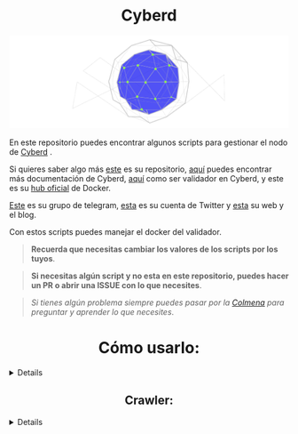 <h1 align="center"> Cyberd </h1>

<p align="center"> 
<img src="./images/logo.png">
</p>


En este repositorio puedes encontrar algunos scripts para gestionar el nodo de [Cyberd](https://github.com/cybercongress/cyberd/blob/master/docs/cyberd.md) .

Si quieres saber algo más [este](https://github.com/cybercongress/cyberd) es su repositorio, [aquí](https://github.com/cybercongress/cyberd/tree/master/docs) puedes encontrar más documentación de Cyberd, [aquí](https://github.com/cybercongress/cyberd/blob/master/docs/run_validator.md) como ser validador en Cyberd, y este es su [hub oficial](https://hub.docker.com/r/cyberd/cyberd) de Docker.

[Este](https://t.me/fuckgoogle) es su grupo de telegram, [esta](https://twitter.com/cyber_devs) es su cuenta de Twitter y [esta](https://cybercongress.ai/) su web y el blog.

Con estos scripts puedes manejar el docker del validador.

> **Recuerda que necesitas cambiar los valores de los scripts por los tuyos**.

> **Si necesitas algún script y no esta en este repositorio, puedes hacer un PR o abrir una ISSUE con lo que necesites**.

> _Si tienes algún problema siempre puedes pasar por la [Colmena](https://www.coworkingcolmena.com) para preguntar y aprender lo que necesites_.


<sumary>
<h1 align="center"> Cómo usarlo: </h1>

</sumary>
<details>

- Necesitas instalar <a href="https://github.com/stedolan/jq/wiki"> jq</a>:

```
sudo apt install -y jq
```

- Clona el repositorio:

```
git clone https://github.com/Colm3na/Cyberd.git
```

- Dirígete a la carpeta [scripts](./scripts/), y dale permisos de ejecución:

```
cd scripts/
```

```
chmod +x *
```

- Usa el script que necesites:

```
./balance
```
</details>

<sumary>
<h2 align="center"> Crawler: </h1>

</sumary>
<details>

- <h3>Clona el repositorio:</h3>
```
git clone https://github.com/cybercongress/crawler
```

- Ya deberíamos tener Go 1.12+ instalado, necesitamos cyberd ya corriendo para usarlo con crawler.

---

<sumary>
  <h3 align="center">Instalación de Go y el nodo de IPFS</h3>

</sumary>
<details>
  
>Si necesitas instalar Go, puedes ir a [esta guía.](https://github.com/Colm3na/Cosmos/blob/master/testnets/Instalación%20de%20un%20nodo%20de%20Cosmos%20en%20Gaia-13004%5BES_es%5D.md#instalamos-la-última-versión-de-go)

>Para instalar un nodo de IPFS:

`sudo snap install ipfs`

>Iniciamos IPFS:

`ipfs init`

>Dejamos el demonio corriendo:

`ipfs daemon` 
</details>

---

- Para instalarlo hacemos:
```
cd crawler
go build -o crawler
```

- <h3>Requisitos:</h3>

Tal y como se especifica en el repositorio original, necesitamos 3 cosas para usar crawler:

1. El daemon de ipfs corriendo. Lo arrancamos con el comando `ipfs daemon`.

2. Descargarnos enwiki-latest-all-titles al directorio raíz del crawler:
```
ipfs get QmddV5QP87BZGiSUCf9x9hsqM73b83rsPC6AYMNqkjKMGx -o enwiki-latest-all-titles
```

3. Cyberd corriendo con una cuenta de la que tengamos la contraseña.

- <h3>Uso:</h3>

Crawler tiene dos funciones: parsear los títulos de la wiki y enviar links entre las palabras claves y las páginas de la wiki, y la segunda subir archivos o DURAS al nodo de IPFS local.

1. Para la primera función, simplemente abrimos un `tmux` y corremos este comando como sudo:
```
sudo ./crawler submit-links-to-cyber ./enwiki-latest-all-titles --home=<path-to-cyberdcli> --address=<account> --passphrase=<passphrase> --chunk=100
```
El parámetro `--home`, si hemos instalado nuestro cyberd siguiendo la guía oficial, será `--home=/cyberd/cli/`.

Desgraciadamente, nos obliga a escribir la contraseña en texto plano que encripta nuestra wallet de cyberd en `passphrase`.

2. Para la segunda función, igualmente en un `tmux`, ejecutamos:
```
./crawler upload-duras-to-ipfs enwiki-latest-all-titles
```

Para saber qué es un DURA, aquí encontraréis toda la información: https://github.com/cybercongress/cyb/blob/dev/docs/dura.md

- <h3>Bandwidth:</h3>

Crawler consume puntos de bandwidth para crear los links. Estos puntos se regeneran con el tiempo y también dependiendo de nuestra cantidad de CYBs.

Después de generar una serie de links, veremos el mensaje `Low bandwidth. Sleep for 14.081µs seconds`. Entonces sólo cabrá esperar o bien conseguir más CYBs.

</details>
